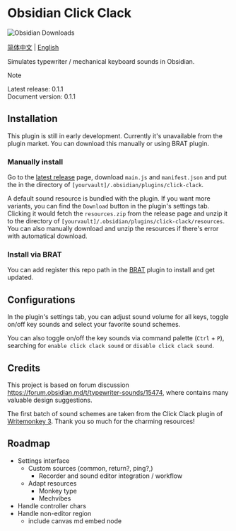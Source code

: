 # Obsidian Click Clack

![Obsidian Downloads](https://img.shields.io/badge/dynamic/json?logo=obsidian&color=%23483699&label=downloads&query=%24%5B%22click-clack%22%5D.downloads&url=https%3A%2F%2Fraw.githubusercontent.com%2Fobsidianmd%2Fobsidian-releases%2Fmaster%2Fcommunity-plugin-stats.json)

[简体中文](README-ZH.md) | [English](README.md)

Simulates typewriter / mechanical keyboard sounds in Obsidian.

> [!Note]
> Latest release: 0.1.1  
> Document version: 0.1.1  

## Installation

This plugin is still in early development. Currently it's unavailable from the plugin market. You can download this manually or using BRAT plugin.

### Manually install

Go to the [latest release](https://github.com/Acylation/obsidian-click-clack/releases/latest) page, download `main.js` and `manifest.json` and put the in the directory of `[yourvault]/.obsidian/plugins/click-clack`.

A default sound resource is bundled with the plugin. If you want more variants, you can find the `Download` button in the plugin's settings tab. Clicking it would fetch the `resources.zip` from the release page and unzip it to the directory of `[yourvault]/.obsidian/plugins/click-clack/resources`. You can also manually download and unzip the resources if there's error with automatical download.

### Install via BRAT

You can add register this repo path in the [BRAT](https://github.com/TfTHacker/obsidian42-brat) plugin to install and get updated.

## Configurations

In the plugin's settings tab, you can adjust sound volume for all keys, toggle on/off key sounds and select your favorite sound schemes.

You can also toggle on/off the key sounds via command palette (`Ctrl` + `P`), searching for `enable click clack sound` or `disable click clack sound`.

## Credits

This project is based on forum discussion <https://forum.obsidian.md/t/typewriter-sounds/15474>, where contains many valuable design suggestions.

The first batch of sound schemes are taken from the Click Clack plugin of [Writemonkey 3](https://writemonkey.com/wm3/index.php). Thank you so much for the charming resources!

## Roadmap

- Settings interface
  - Custom sources (common, return?, ping?,)
    - Recorder and sound editor integration / workflow
  - Adapt resources
    - Monkey type
    - Mechvibes
- Handle controller chars
- Handle non-editor region
  - include canvas md embed node
